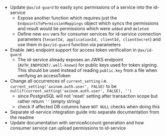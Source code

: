 - Update `@ax/id-guard` to easily sync permissions of a service into the
  id-service
  - Expose another function which requires just the
    `EndpointsToPermissionMappings` object which syncs the permissions and
    result would be permissions which were `added` and `deleted`
  - Define new `env` vars for consumer services for id-service connection
    parameters (`tenantId, applicationId, clientId, clientSecret`) and use them
    in `@ax/id-guard` function via parameters
- Enable `JWKS` endpoint support for access token verification in `@ax/id-guard`
  - The id-service already exposes an JWKS endpoint
    (`AUTH_ENDPOINT/.well-known`) for public keys used for token signing. This
    should be used instead of reading `public.key` from a file when verifying an
    accessToken
- Change all occurrences of `current_setting` i.e.
  `current_setting('axinom.auth.user', FALSE)` to be
  `nullif(current_setting('axinom.auth.user', FALSE), '')`
  - since PostgreSQL will not 'reset' setting after transaction scope but rather
    return `''` (empty string)
  - check if affected DB columns have `NOT NULL` checks when doing this
- Separate id-service integration guide into separate documentation from the
  readme
- Update documentation with serviceAccount generation and how consumer service
  can upload permissions to id-service
